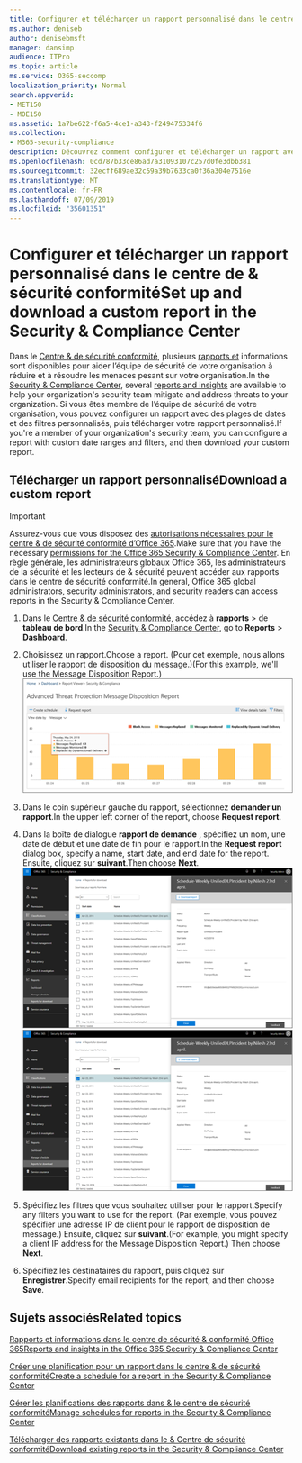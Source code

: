 ```yaml
---
title: Configurer et télécharger un rapport personnalisé dans le centre de &amp; sécurité conformité
ms.author: deniseb
author: denisebmsft
manager: dansimp
audience: ITPro
ms.topic: article
ms.service: O365-seccomp
localization_priority: Normal
search.appverid:
- MET150
- MOE150
ms.assetid: 1a7be622-f6a5-4ce1-a343-f249475334f6
ms.collection:
- M365-security-compliance
description: Découvrez comment configurer et télécharger un rapport avec une plage de dates et des filtres personnalisés dans le centre &amp; de sécurité et de conformité.
ms.openlocfilehash: 0cd787b33ce86ad7a31093107c257d0fe3dbb381
ms.sourcegitcommit: 32ecff689ae32c59a39b7633ca0f36a304e7516e
ms.translationtype: MT
ms.contentlocale: fr-FR
ms.lasthandoff: 07/09/2019
ms.locfileid: "35601351"
---
```

# <a name="set-up-and-download-a-custom-report-in-the-security-amp-compliance-center"></a><span data-ttu-id="2a9cd-103">Configurer et télécharger un rapport personnalisé dans le centre de &amp; sécurité conformité</span><span class="sxs-lookup"><span data-stu-id="2a9cd-103">Set up and download a custom report in the Security &amp; Compliance Center</span></span>

<span data-ttu-id="2a9cd-104">Dans le [Centre &amp; de sécurité conformité](https://protection.office.com), plusieurs [rapports et](reports-and-insights-in-security-and-compliance.md) informations sont disponibles pour aider l’équipe de sécurité de votre organisation à réduire et à résoudre les menaces pesant sur votre organisation.</span><span class="sxs-lookup"><span data-stu-id="2a9cd-104">In the [Security &amp; Compliance Center](https://protection.office.com), several [reports and insights](reports-and-insights-in-security-and-compliance.md) are available to help your organization's security team mitigate and address threats to your organization.</span></span> <span data-ttu-id="2a9cd-105">Si vous êtes membre de l’équipe de sécurité de votre organisation, vous pouvez configurer un rapport avec des plages de dates et des filtres personnalisés, puis télécharger votre rapport personnalisé.</span><span class="sxs-lookup"><span data-stu-id="2a9cd-105">If you're a member of your organization's security team, you can configure a report with custom date ranges and filters, and then download your custom report.</span></span> 
  
## <a name="download-a-custom-report"></a><span data-ttu-id="2a9cd-106">Télécharger un rapport personnalisé</span><span class="sxs-lookup"><span data-stu-id="2a9cd-106">Download a custom report</span></span>

> [!IMPORTANT]
> <span data-ttu-id="2a9cd-107">Assurez-vous que vous disposez des [autorisations nécessaires pour le centre &amp; de sécurité conformité d’Office 365](permissions-in-the-security-and-compliance-center.md).</span><span class="sxs-lookup"><span data-stu-id="2a9cd-107">Make sure that you have the necessary [permissions for the Office 365 Security &amp; Compliance Center](permissions-in-the-security-and-compliance-center.md).</span></span> <span data-ttu-id="2a9cd-108">En règle générale, les administrateurs globaux Office 365, les administrateurs de la sécurité et les lecteurs de &amp; sécurité peuvent accéder aux rapports dans le centre de sécurité conformité.</span><span class="sxs-lookup"><span data-stu-id="2a9cd-108">In general, Office 365 global administrators, security administrators, and security readers can access reports in the Security &amp; Compliance Center.</span></span> 
  
1. <span data-ttu-id="2a9cd-109">Dans le [Centre &amp; de sécurité conformité](https://protection.office.com), accédez à **rapports** \> de **tableau de bord**.</span><span class="sxs-lookup"><span data-stu-id="2a9cd-109">In the [Security &amp; Compliance Center](https://protection.office.com), go to **Reports** \> **Dashboard**.</span></span>
    
2. <span data-ttu-id="2a9cd-110">Choisissez un rapport.</span><span class="sxs-lookup"><span data-stu-id="2a9cd-110">Choose a report.</span></span> <span data-ttu-id="2a9cd-111">(Pour cet exemple, nous allons utiliser le rapport de disposition du message.)</span><span class="sxs-lookup"><span data-stu-id="2a9cd-111">(For this example, we'll use the Message Disposition Report.)</span></span><br/>![Choisir un rapport de demande pour télécharger un rapport](media/b566925d-b9d9-453d-9bdd-f2637c7ba140.png)
  
3. <span data-ttu-id="2a9cd-113">Dans le coin supérieur gauche du rapport, sélectionnez **demander un rapport**.</span><span class="sxs-lookup"><span data-stu-id="2a9cd-113">In the upper left corner of the report, choose **Request report**.</span></span>
    
4. <span data-ttu-id="2a9cd-114">Dans la boîte de dialogue **rapport de demande** , spécifiez un nom, une date de début et une date de fin pour le rapport.</span><span class="sxs-lookup"><span data-stu-id="2a9cd-114">In the **Request report** dialog box, specify a name, start date, and end date for the report.</span></span> <span data-ttu-id="2a9cd-115">Ensuite, cliquez sur **suivant**.</span><span class="sxs-lookup"><span data-stu-id="2a9cd-115">Then choose **Next**.</span></span><br/><span data-ttu-id="2a9cd-116">![Dans le centre &amp; de sécurité conformité, sélectionnez \> rapports de rapports à télécharger.](media/65e625f5-c98c-49fc-9c1f-8c80ec8308fd.png)</span><span class="sxs-lookup"><span data-stu-id="2a9cd-116">![In the Security &amp; Compliance Center, choose Reports \> Reports for download](media/65e625f5-c98c-49fc-9c1f-8c80ec8308fd.png)</span></span>
  
5. <span data-ttu-id="2a9cd-117">Spécifiez les filtres que vous souhaitez utiliser pour le rapport.</span><span class="sxs-lookup"><span data-stu-id="2a9cd-117">Specify any filters you want to use for the report.</span></span> <span data-ttu-id="2a9cd-118">(Par exemple, vous pouvez spécifier une adresse IP de client pour le rapport de disposition de message.) Ensuite, cliquez sur **suivant**.</span><span class="sxs-lookup"><span data-stu-id="2a9cd-118">(For example, you might specify a client IP address for the Message Disposition Report.) Then choose **Next**.</span></span>
    
6. <span data-ttu-id="2a9cd-119">Spécifiez les destinataires du rapport, puis cliquez sur **Enregistrer**.</span><span class="sxs-lookup"><span data-stu-id="2a9cd-119">Specify email recipients for the report, and then choose **Save**.</span></span>
    
## <a name="related-topics"></a><span data-ttu-id="2a9cd-120">Sujets associés</span><span class="sxs-lookup"><span data-stu-id="2a9cd-120">Related topics</span></span>

[<span data-ttu-id="2a9cd-121">Rapports et informations dans le centre de sécurité &amp; conformité Office 365</span><span class="sxs-lookup"><span data-stu-id="2a9cd-121">Reports and insights in the Office 365 Security &amp; Compliance Center</span></span>](reports-and-insights-in-security-and-compliance.md)
  
[<span data-ttu-id="2a9cd-122">Créer une planification pour un rapport dans le centre &amp; de sécurité conformité</span><span class="sxs-lookup"><span data-stu-id="2a9cd-122">Create a schedule for a report in the Security &amp; Compliance Center</span></span>](create-a-schedule-for-a-report.md)
  
[<span data-ttu-id="2a9cd-123">Gérer les planifications des rapports dans &amp; le centre de sécurité conformité</span><span class="sxs-lookup"><span data-stu-id="2a9cd-123">Manage schedules for reports in the Security &amp; Compliance Center</span></span>](manage-schedules-for-multiple-reports.md)
  
[<span data-ttu-id="2a9cd-124">Télécharger des rapports existants dans le &amp; Centre de sécurité conformité</span><span class="sxs-lookup"><span data-stu-id="2a9cd-124">Download existing reports in the Security &amp; Compliance Center</span></span>](download-existing-reports.md)
  

